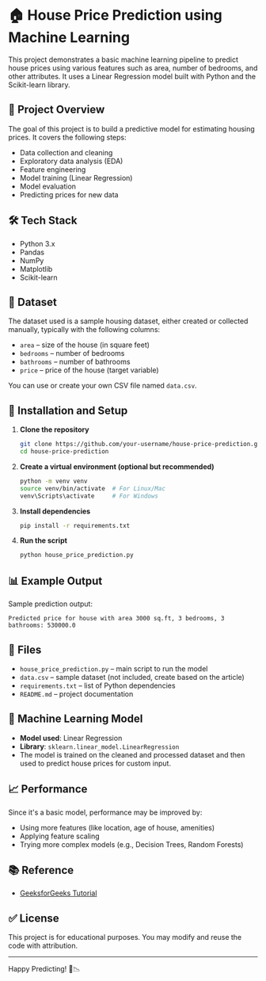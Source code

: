 # 🏠 House Price Prediction using Machine Learning

This project demonstrates a basic machine learning pipeline to predict house prices using various features such as area, number of bedrooms, and other attributes. It uses a Linear Regression model built with Python and the Scikit-learn library.

## 📌 Project Overview

The goal of this project is to build a predictive model for estimating housing prices. It covers the following steps:

- Data collection and cleaning
- Exploratory data analysis (EDA)
- Feature engineering
- Model training (Linear Regression)
- Model evaluation
- Predicting prices for new data

## 🛠️ Tech Stack

- Python 3.x
- Pandas
- NumPy
- Matplotlib
- Scikit-learn

## 📁 Dataset

The dataset used is a sample housing dataset, either created or collected manually, typically with the following columns:
- `area` – size of the house (in square feet)
- `bedrooms` – number of bedrooms
- `bathrooms` – number of bathrooms
- `price` – price of the house (target variable)

You can use or create your own CSV file named `data.csv`.

## 🚀 Installation and Setup

1. **Clone the repository**
   ```bash
   git clone https://github.com/your-username/house-price-prediction.git
   cd house-price-prediction
   ```

2. **Create a virtual environment (optional but recommended)**
   ```bash
   python -m venv venv
   source venv/bin/activate  # For Linux/Mac
   venv\Scripts\activate     # For Windows
   ```

3. **Install dependencies**
   ```bash
   pip install -r requirements.txt
   ```

4. **Run the script**
   ```bash
   python house_price_prediction.py
   ```

## 📊 Example Output

Sample prediction output:
```
Predicted price for house with area 3000 sq.ft, 3 bedrooms, 3 bathrooms: 530000.0
```

## 📎 Files

- `house_price_prediction.py` – main script to run the model
- `data.csv` – sample dataset (not included, create based on the article)
- `requirements.txt` – list of Python dependencies
- `README.md` – project documentation

## 🧠 Machine Learning Model

- **Model used**: Linear Regression
- **Library**: `sklearn.linear_model.LinearRegression`
- The model is trained on the cleaned and processed dataset and then used to predict house prices for custom input.

## 📈 Performance

Since it's a basic model, performance may be improved by:
- Using more features (like location, age of house, amenities)
- Applying feature scaling
- Trying more complex models (e.g., Decision Trees, Random Forests)

## 📚 Reference

- [GeeksforGeeks Tutorial](https://www.geeksforgeeks.org/house-price-prediction-using-machine-learning-in-python/)

## ✅ License

This project is for educational purposes. You may modify and reuse the code with attribution.

---

Happy Predicting! 🧠📉
